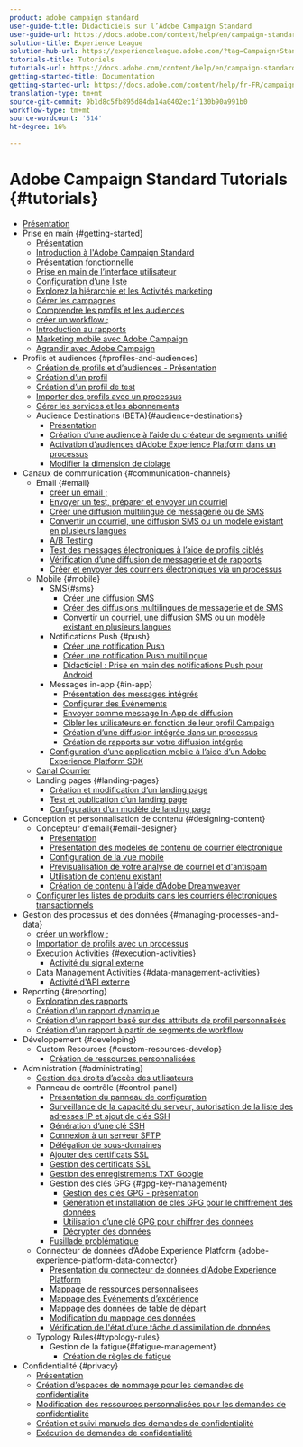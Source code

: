 ```yaml
---
product: adobe campaign standard
user-guide-title: Didacticiels sur l’Adobe Campaign Standard
user-guide-url: https://docs.adobe.com/content/help/en/campaign-standard-learn/tutorials/overview.html
solution-title: Experience League
solution-hub-url: https://experienceleague.adobe.com/?tag=Campaign+Standard#recommended/solutions/campaign
tutorials-title: Tutoriels
tutorials-url: https://docs.adobe.com/content/help/en/campaign-standard-learn/tutorials/overview.html
getting-started-title: Documentation
getting-started-url: https://docs.adobe.com/content/help/fr-FR/campaign-standard/using/campaign-standard-home.html
translation-type: tm+mt
source-git-commit: 9b1d8c5fb895d84da14a0402ec1f130b90a991b0
workflow-type: tm+mt
source-wordcount: '514'
ht-degree: 16%

---
```



# Adobe Campaign Standard Tutorials {#tutorials}

+ [Présentation](/help/overview.md)
+ Prise en main {#getting-started}
   + [Présentation](/help/getting-started/getting-started-overview.md)
   + [Introduction à l&#39;Adobe Campaign Standard](/help/getting-started/adobe-campaign-standard-introduction.md)
   + [Présentation fonctionnelle](/help/getting-started/functional-overview.md)
   + [Prise en main de l’interface utilisateur](/help/getting-started/getting-started-with-the-ui.md)
   + [Configuration d’une liste](/help/getting-started/configure-a-list.md)
   + [Explorez la hiérarchie et les Activités marketing](/help/getting-started/explore-hierarchy-and-marketing-activities.md)
   + [Gérer les campagnes](/help/getting-started/managing-campaigns.md)
   + [Comprendre les profils et les audiences](/help/getting-started/understanding-profiles-and-audiences.md)
   + [créer un workflow ;](/help/managing-processes-and-data/create-workflow.md)
   + [Introduction au rapports](/help/getting-started/reporting-with-adobe-campaign-introduction.md)
   + [Marketing mobile avec Adobe Campaign](/help/getting-started/mobile-marketing-with-adobe-campaign.md)
   + [Agrandir avec Adobe Campaign](/help/getting-started/growing-with-adobe-campaign.md)
+ Profils et audiences {#profiles-and-audiences}
   + [Création de profils et d’audiences - Présentation](/help/profiles-and-audiences/creating-profiles-and-audiences.md)
   + [Création d’un profil](/help/profiles-and-audiences/creating-a-profile.md)
   + [Création d’un profil de test](/help/profiles-and-audiences/test-profiles.md)
   + [Importer des profils avec un processus](/help/managing-processes-and-data/importing-profiles.md)
   + [Gérer les services et les abonnements](/help/managing-processes-and-data/services-and-subscriptions.md)
   + Audience Destinations (BETA){#audience-destinations}
      + [Présentation](/help/profiles-and-audiences/audience-destinations/audience-destinations-overview.md)
      + [Création d’une audience à l’aide du créateur de segments unifié](/help/profiles-and-audiences/audience-destinations/creating-audiences-using-segment-builder.md)
      + [Activation d’audiences d’Adobe Experience Platform dans un processus](/help/profiles-and-audiences/audience-destinations/activating-aep-audiences.md)
      + [Modifier la dimension de ciblage](/help/profiles-and-audiences/audience-destinations/changing-targeting-dimension.md)
+ Canaux de communication {#communication-channels}
   + Email {#email}
      + [créer un email ;](/help/communication-channels/email/create-email-from-homepage.md)
      + [Envoyer un test, préparer et envoyer un courriel](/help/communication-channels/email/sending-test-preparing-sending-email.md)
      + [Créer une diffusion multilingue de messagerie ou de SMS](/help/communication-channels/create-multilingual-deliveries.md)
      + [Convertir un courriel, une diffusion SMS ou un modèle existant en plusieurs langues](/help/communication-channels/covert-into-multilingual-deliveries.md)
      + [A/B Testing](/help/communication-channels/email/a-b-testing.md)
      + [Test des messages électroniques à l’aide de profils ciblés](/help/communication-channels/email/profile-substitution.md)
      + [Vérification d’une diffusion de messagerie et de rapports](/help/communication-channels/email/reviewing-personalized-email-delivery-and-reports.md)
      + [Créer et envoyer des courriers électroniques via un processus](/help/communication-channels/email/create-and-send-emails-via-workflow.md)
   + Mobile {#mobile}
      + SMS{#sms}
         + [Créer une diffusion SMS](/help/communication-channels/mobile/sms/sms-delivery.md)
         + [Créer des diffusions multilingues de messagerie et de SMS](/help/communication-channels/create-multilingual-deliveries.md)
         + [Convertir un courriel, une diffusion SMS ou un modèle existant en plusieurs langues](/help/communication-channels/covert-into-multilingual-deliveries.md)
      + Notifications Push {#push}
         + [Créer une notification Push](/help/communication-channels/mobile/push-notifications/creating-a-push-notification.md)
         + [Créer une notification Push multilingue](/help/communication-channels/mobile/push-notifications/creating-multilingual-push-notifications.md)
         + [Didacticiel : Prise en main des notifications Push pour Android](https://docs.adobe.com/content/help/en/campaign-standard-learn/getting-started-with-push-notifications-android/introduction.html)
      + Messages in-app {#in-app}
         + [Présentation des messages intégrés](/help/communication-channels/mobile/in-app/in-app-message-overview.md)
         + [Configurer des Événements](/help/communication-channels/mobile/in-app/configure-events.md)
         + [Envoyer comme message In-App de diffusion](/help/communication-channels/mobile/in-app/broadcast-in-app-message.md)
         + [Cibler les utilisateurs en fonction de leur profil Campaign](/help/communication-channels/mobile/in-app/target-users-based-on-campaign-profile.md)
         + [Création d’une diffusion intégrée dans un processus](/help/communication-channels/mobile/in-app/in-app-activity.md)
         + [Création de rapports sur votre diffusion intégrée](/help/communication-channels/mobile/in-app/in-app-reporting.md)
      + [Configuration d’une application mobile à l’aide d’un Adobe Experience Platform SDK](/help/communication-channels/mobile/configure-mobile-apps-using-aep-sdk.md)
   + [Canal Courrier](/help/communication-channels/direct-mail/directmail.md)
   + Landing pages {#landing-pages}
      + [Création et modification d’un landing page](/help/communication-channels/landing-pages/landing-page-create-and-edit.md)
      + [Test et publication d’un landing page](/help/communication-channels/landing-pages/landing-page-test-and-publish.md)
      + [Configuration d’un modèle de landing page](/help/communication-channels/landing-pages/landing-page-configure-templates.md)
+ Conception et personnalisation de contenu {#designing-content}
   + Concepteur d&#39;email{#email-designer}
      + [Présentation](/help/designing-content/email-designer/email-designer-overview.md)
      + [Présentation des modèles de contenu de courrier électronique](/help/designing-content/email-designer/email-content-templates.md)
      + [Configuration de la vue mobile](/help/designing-content/email-designer/configure-the-mobile-view.md)
      + [Prévisualisation de votre analyse de courriel et d&#39;antispam](/help/designing-content/email-designer/preview-your-email.md)
      + [Utilisation de contenu existant](/help/designing-content/email-designer/working-with-existing-content.md)
      + [Création de contenu à l’aide d’Adobe Dreamweaver](/help/designing-content/email-designer/dreamweaver-integration.md)
   + [Configurer les listes de produits dans les courriers électroniques transactionnels](/help/designing-content/product-listings-in-transactional-email.md)
+ Gestion des processus et des données {#managing-processes-and-data}
   + [créer un workflow ;](/help/managing-processes-and-data/create-workflow.md)
   + [Importation de profils avec un processus](/help/managing-processes-and-data/importing-profiles.md)
   + Execution Activities {#execution-activities}
      + [Activité du signal externe](/help/managing-processes-and-data/execution-activities/external-signal-activity.md)
   + Data Management Activities {#data-management-activities}
      + [Activité d&#39;API externe](/help/managing-processes-and-data/data-management-activities/external-api-activity.md)
+ Reporting {#reporting}
   + [Exploration des rapports](/help/getting-started/exploring-reports.md)
   + [Création d’un rapport dynamique](/help/reporting/creating-a-dynamic-report.md)
   + [Création d’un rapport basé sur des attributs de profil personnalisés](/help/reporting/custom-profile-attributes-dynamic-reports.md)
   + [Création d’un rapport à partir de segments de workflow](/help/reporting/report-on-workflow-segments.md)
+ Développement {#developing}
   + Custom Resources {#custom-resources-develop}
      + [Création de ressources personnalisées](/help/managing-processes-and-data/custom-resources/creating-custom-resources.md)
+ Administration {#administrating}
   + [Gestion des droits d’accès des utilisateurs](/help/administrating/managing-user-access-rights.md)
   + Panneau de contrôle {#control-panel}
      + [Présentation du panneau de configuration](/help/administrating/control-panel/control-panel-overview.md)
      + [Surveillance de la capacité du serveur, autorisation de la liste des adresses IP et ajout de clés SSH](/help/administrating/control-panel/monitoring-server-capacity-allow-listing-adding-ssh-key.md)
      + [Génération d’une clé SSH](/help/administrating/control-panel/generate-ssh-key.md)
      + [Connexion à un serveur SFTP](/help/administrating/control-panel/connect-to-sftp-server.md)
      + [Délégation de sous-domaines](/help/administrating/control-panel/subdomain-delegation.md)
      + [Ajouter des certificats SSL](/help/administrating/control-panel/adding-ssl-certificates.md)
      + [Gestion des certificats SSL](/help/administrating/control-panel/managing-ssl-certificates.md)
      + [Gestion des enregistrements TXT Google](/help/administrating/control-panel/google-txt-record-management.md)
      + Gestion des clés GPG {#gpg-key-management}
         + [Gestion des clés GPG - présentation](/help/administrating/control-panel/gpg-key-management/gpg-key-management-overview.md)
         + [Génération et installation de clés GPG pour le chiffrement des données](/help/administrating/control-panel/gpg-key-management/generating-and-installing-gpg-keys-for-data-encryption.md)
         + [Utilisation d’une clé GPG pour chiffrer des données](/help/administrating/control-panel/gpg-key-management/using-a-gpg-key-to-encrypt-data.md)
         + [Décrypter des données](/help/administrating/control-panel/gpg-key-management/decrypting-data.md)
      + [Fusillade problématique](/help/administrating/control-panel/trouble-shooting.md)
   + Connecteur de données d’Adobe Experience Platform {adobe-experience-platform-data-connector}
      + [Présentation du connecteur de données d&#39;Adobe Experience Platform](/help/administrating/adobe-experience-platform-data-connector/understanding-the-adobe-experience-platform-data-connector.md)
      + [Mappage de ressources personnalisées](/help/administrating/adobe-experience-platform-data-connector/mapping-custom-resources.md)
      + [Mappage des Événements d’expérience](/help/administrating/adobe-experience-platform-data-connector/mapping-experience-events.md)
      + [Mappage des données de table de départ](/help/administrating/adobe-experience-platform-data-connector/mapping-seed-table-data.md)
      + [Modification du mappage des données](/help/administrating/adobe-experience-platform-data-connector/modifying-data-mapping.md)
      + [Vérification de l&#39;état d&#39;une tâche d&#39;assimilation de données](/help/administrating/adobe-experience-platform-data-connector/checking-status-of-data-ingestion-jobs.md)
   + Typology Rules{#typology-rules}
      + Gestion de la fatigue{#fatigue-management}
         + [Création de règles de fatigue](/help/administrating/typology-rules/fatigue-management/create-fatigue-rules.md)
+ Confidentialité {#privacy}
   + [Présentation](/help/privacy/privacy-overview.md)
   + [Création d’espaces de nommage pour les demandes de confidentialité](/help/privacy/namespaces-for-privacy-requests.md)
   + [Modification des ressources personnalisées pour les demandes de confidentialité](/help/privacy/custom-resources-for-privacy-requests.md)
   + [Création et suivi manuels des demandes de confidentialité](/help/privacy/create-and-track-privacy-requests.md)
   + [Exécution de demandes de confidentialité](/help/privacy/execute-privacy-requests.md)
